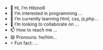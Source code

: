 - 👋 Hi, I’m Hibino8
- 👀 I’m interested in programming ...
- 🌱 I’m currently learning html, css, js,php...
- 💞️ I’m looking to collaborate on ...
- 📫 How to reach me ...
- 😄 Pronouns: he/him...
- ⚡ Fun fact: ...

<!---
Hibino8/Hibino8 is a ✨ special ✨ repository because its `README.md` (this file) appears on your GitHub profile.
You can click the Preview link to take a look at your changes.
--->
